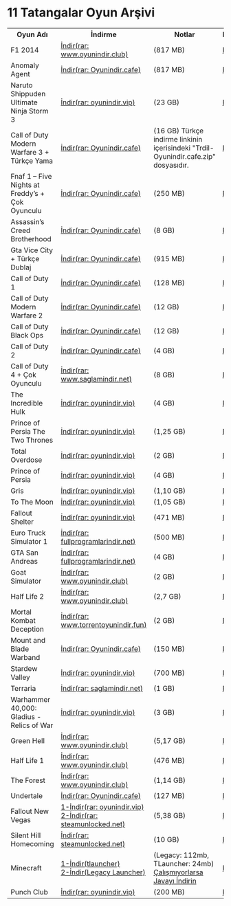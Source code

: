 # 11 Tatangalar Oyun Arşivi
<table>
  <tr>
    <th>Oyun Adı</th>
    <th>İndirme</th>
    <th>Notlar</th>
    <th>Resimler</th>
  </tr>
  <tr>
      <td>F1 2014</td>
      <td><a href="https://drive.google.com/file/d/1pp6EZeA-zEMPGBInseiqaHthAEJhZv5A/view">İndir(rar: www.oyunindir.club)</a></td>
      <td>(817 MB)</td>
      <td colspan="2"><a href="https://i0.wp.com/www.oyunindir.club/wp-content/uploads/2019/04/F1-2014.jpg?w=616&ssl=1">Resim</a>
    </td>
  </tr>
  <tr>
      <td>Anomaly Agent</td>
      <td><a href="https://drive.google.com/file/d/1A3sAmW24m9xTBTGHMfOMIHg0Kk-JtU1e/view">İndir(rar: Oyunindir.cafe)</a></td>
      <td>(817 MB)</td>
      <td colspan="2"><a href="https://oyunindir.cafe/wp-content/uploads/2024/02/Anomaly-Agent-Indir-jpg.webp">Resim</a>
    </td>
  </tr>
  <tr>
      <td>Naruto Shippuden Ultimate Ninja Storm 3</td>
      <td><a href="https://drive.google.com/file/d/1x1dPQUfovK7uNFZug9t2hrljzlEeInJS/view">İndir(rar: oyunindir.vip)</a></td>
      <td>(23 GB)</td>
      <td colspan="2"><a href="https://oyunindir.cafe/wp-content/uploads/2024/04/Naruto-Shippuden-Ultimate-Ninja-Storm-3-Full-Burst-HD-Indir.jpg">Resim</a>
    </td>
  </tr>
  <tr>
      <td>Call of Duty Modern Warfare 3 + Türkçe Yama</td>
      <td><a href="https://drive.google.com/drive/folders/1M_Eo7w1tIPbOnNc2m_k1pQNvruHzgofc">İndir(rar: Oyunindir.cafe)</a></td>
      <td>(16 GB) Türkçe indirme linkinin içerisindeki "Trdil-Oyunindir.cafe.zip" dosyasıdır.</td>
      <td colspan="2"><a href="https://oyunindir.cafe/wp-content/uploads/2024/04/Call-of-Duty-Modern-Warfare-3-Indir-1-jpg.webp">Resim</a>
    </td>
  </tr>
  <tr>
      <td>Fnaf 1 – Five Nights at Freddy’s + Çok Oyunculu</td>
      <td><a href="https://drive.google.com/file/d/1h43Suxc6FztWnlu0x_zNdNZxBO1Zvzs3/view">İndir(rar: Oyunindir.cafe)</a></td>
      <td>(250 MB)</td>
      <td colspan="2"><a href="https://oyunindir.cafe/wp-content/uploads/2024/04/Five-Nights-at-Freddys-Indir.webp">Resim</a>
    </td>
  </tr>
  <tr>
      <td>Assassin’s Creed Brotherhood</td>
      <td><a href="https://drive.google.com/drive/folders/1aIrTh9f-TX9Mhf-Lix5DYAqjXMvRv1-q">İndir(rar: Oyunindir.cafe)</a></td>
      <td>(8 GB)</td>
      <td colspan="2"><a href="https://oyunindir.cafe/wp-content/uploads/2024/09/Call-of-Duty-2003-Indir.jpg">Resim</a>
    </td>
  </tr>
  <tr>
      <td>Gta Vice City + Türkçe Dublaj</td>
      <td><a href="https://drive.google.com/file/d/1fUHhD2I0uGIsUBDr9JFICS-EigBtv30b/view">İndir(rar: Oyunindir.cafe)</a></td>
      <td>(915 MB)</td>
      <td colspan="2"><a href="https://oyunindir.cafe/wp-content/uploads/2024/04/Gta-Vice-City-turkce-dublaj-indir.jpg">Resim</a>
    </td>
  </tr>
  <tr>
      <td>Call of Duty 1</td>
      <td><a href="https://drive.google.com/drive/folders/1aIrTh9f-TX9Mhf-Lix5DYAqjXMvRv1-q">İndir(rar: Oyunindir.cafe)</a></td>
      <td>(128 MB)</td>
      <td colspan="2"><a href="https://oyunindir.cafe/wp-content/uploads/2024/09/Call-of-Duty-2003-Indir.jpg">Resim</a>
    </td>
  </tr>
  <tr>
      <td>Call of Duty Modern Warfare 2</td>
      <td><a href="https://drive.google.com/drive/folders/1XBEOCiUwiO6-EmO8BLzuzGxSXVTjfgZQ">İndir(rar: Oyunindir.cafe)</a></td>
      <td>(12 GB)</td>
      <td colspan="2"><a href="https://oyunindir.cafe/wp-content/uploads/2024/05/Call-of-Duty-Modern-Warfare-2-Indir.jpg">Resim</a>
    </td>
  </tr>
  <tr>
      <td>Call of Duty Black Ops</td>
      <td><a href="https://drive.google.com/drive/folders/1_lDpMtwd98BJlafaqPZaWg6kAeaFvBFe">İndir(rar: Oyunindir.cafe)</a></td>
      <td>(12 GB)</td>
      <td colspan="2"><a href="https://oyunindir.cafe/wp-content/uploads/2024/05/Call-of-Duty-Black-Ops-Indir.jpg">Resim</a>
    </td>
  </tr>
  <tr>
      <td>Call of Duty 2</td>
      <td><a href="https://drive.google.com/drive/folders/1beCqWT6eNHb7AbPJCiIeuoI_Y4dVhX0I">İndir(rar: Oyunindir.cafe)</a></td>
      <td>(4 GB)</td>
      <td colspan="2"><a href="https://oyunindir.cafe/wp-content/uploads/2024/05/Call-of-Duty-2-Indir.webp">Resim</a>
    </td>
  </tr>
  <tr>
      <td>Call of Duty 4 + Çok Oyunculu</td>
      <td><a href="https://drive.google.com/file/d/1-Vg5APYpy23I24avhGNU9iX2-U7vlTWr/view">İndir(rar: www.saglamindir.net)</a></td>
      <td>(8 GB)</td>
      <td colspan="2"><a href="https://saglamindir.net/wp-content/uploads/2016/10/Call-of-Duty-4-Modern-Warfare-Screenshots-2.jpg">Resim</a>
    </td>
  </tr>
  <tr>
      <td>The Incredible Hulk</td>
      <td><a href="https://disk.yandex.com.tr/d/T4thF5fx3t117g">İndir(rar: oyunindir.vip)</a></td>
      <td>(4 GB)</td>
      <td colspan="2"><a href="https://www.oyunindir.vip/wp-content/uploads/2019/11/The-Incredible-Hulk-full.jpg">Resim</a>
    </td>
  </tr>
  <tr>
      <td>Prince of Persia The Two Thrones</td>
      <td><a href="https://drive.google.com/file/d/11vVqLUaZtPjHQs0MRgGYsbderJXXgQdv/view">İndir(rar: oyunindir.vip)</a></td>
      <td>(1,25 GB)</td>
      <td colspan="2"><a href="https://www.oyunindir.vip/wp-content/uploads/2019/02/Prince-of-Persia-The-Two-Thrones-torrent-1024x820.jpg">Resim</a>
    </td>
  </tr>
  <tr>
      <td>Total Overdose</td>
      <td><a href="https://drive.google.com/file/d/1H7jjL9_Z0nsalCUnl4A4pEHj7JvTK1eo/view">İndir(rar: oyunindir.vip)</a></td>
      <td>(2 GB)</td>
      <td colspan="2"><a href="https://www.oyunindir.vip/wp-content/uploads/2019/07/Total-Overdose-3.jpg">Resim</a>
    </td>
  </tr>
  <tr>
      <td>Prince of Persia</td>
      <td><a href="https://drive.google.com/file/d/1c5QdH_-Bbp5zmC64RjzCB7vkCwFoh_FH/view">İndir(rar: oyunindir.vip)</a></td>
      <td>(4 GB)</td>
      <td colspan="2"><a href="https://www.oyunindir.vip/wp-content/uploads/2019/02/Prince-of-Persia-pc.jpg">Resim</a>
    </td>
  </tr>
  <tr>
      <td>Gris</td>
      <td><a href="https://drive.google.com/file/d/1sL4b9KQrtLOvr4gL1xsm5K-eZ_U46z-r/view">İndir(rar: oyunindir.vip)</a></td>
      <td>(1,10 GB)</td>
      <td colspan="2"><a href="https://www.oyunindir.vip/wp-content/uploads/2019/02/GRIS-pc-696x392.jpg">Resim</a>
    </td>
  </tr>
  <tr>
      <td>To The Moon</td>
      <td><a href="https://drive.google.com/file/d/1S0Riigcpro35JWv6mfZC7k-N9dmdXusQ/view">İndir(rar: oyunindir.vip)</a></td>
      <td>(1,05 GB)</td>
      <td colspan="2"><a href="https://www.oyunindir.vip/wp-content/uploads/2019/06/To-The-Moon-Full-T%C3%BCrk%C3%A7e.jpg">Resim</a>
    </td>
  </tr>
  <tr>
      <td>Fallout Shelter</td>
      <td><a href="https://drive.google.com/file/d/1u5YOtC0X8tW_7AhP_T62aBXvYqq25V37/view">İndir(rar: oyunindir.vip)</a></td>
      <td>(471 MB)</td>
      <td colspan="2"><a href="https://encrypted-tbn0.gstatic.com/images?q=tbn:ANd9GcQnAnOP4lpqOlTs0LWxtb1ALMU6afbTZ8KxdQ&s">Resim</a>
    </td>
  </tr>
  <tr>
      <td>Euro Truck Simulator 1</td>
      <td><a href="https://drive.google.com/file/d/1LDgM_u3J4cjeMOQyo329NFbu3rmp57_B/view">İndir(rar: fullprogramlarindir.net)</a></td>
      <td>(500 MB)</td>
      <td colspan="2"><a href="https://encrypted-tbn0.gstatic.com/images?q=tbn:ANd9GcQa5XxFBFYvl5Jm2UlnYzbsMjQ6ydl4QjorAQ&s">Resim</a>
    </td>
  </tr>
  <tr>
      <td>GTA San Andreas</td>
      <td><a href="https://drive.google.com/drive/folders/1mMlbLvtuEKZn-aBZ7Qq8FdB3NIipelHg">İndir(rar: fullprogramlarindir.net)</a></td>
      <td>(4 GB)</td>
      <td colspan="2"><a href="https://encrypted-tbn0.gstatic.com/images?q=tbn:ANd9GcRIdVlY-G86-XFbqkLVcziHm4TMAFM6wARmfA&s">Resim</a>
    </td>
  </tr>
  <tr>
    <td>Goat Simulator</td>
    <td><a href="https://drive.google.com/file/d/1n_iJio5FQdE2b3nGkG9-4nIWfIkUZAxZ/view">İndir(rar: www.oyunindir.club)</a></td>
    <td>(2 GB)</td>
    <td colspan="2"><a href="https://encrypted-tbn0.gstatic.com/images?q=tbn:ANd9GcQA8Zv-E-SMu2gSHVtRWuers7yUhmUXOSCV_A&s">Resim</a>
</td>
  </tr>
  <tr>
    <td>Half Life 2</td>
    <td><a href="https://drive.google.com/file/d/1Tm86CpcLqz9afENiL_f2_n2kR5FmO6BW/view">İndir(rar: www.oyunindir.club)</a></td>
    <td>(2,7 GB)</td>
    <td colspan="2"><a href="https://encrypted-tbn0.gstatic.com/images?q=tbn:ANd9GcQnn01YfpIqMpLJjj4-93x9GHsy2l88FKLKWQ&s">Resim</a>
</td>
  </tr>
  <tr>
    <td>Mortal Kombat Deception</td>
    <td><a href="https://drive.google.com/drive/folders/1T-J3OaKm6zaAVbHr1H6K7uR9nFaIzL1B">İndir(rar: www.torrentoyunindir.fun)</a></td>
    <td>(2 GB)</td>
    <td colspan="2"><a href="https://encrypted-tbn0.gstatic.com/images?q=tbn:ANd9GcS4Hu5WDAG2TEuqV0FVsUx-l3SuROpA0lIXyw&s">Resim</a>
</td>
  </tr>
  <tr>
    <td>Mount and Blade Warband</td>
    <td><a href="https://drive.google.com/file/d/1Inj9ss7AYbtaPhxJ5eE_7FRmK0AXq1rP/view">İndir(rar: Oyunindir.cafe)</a></td>
    <td>(150 MB)</td>
    <td colspan="2"><a href="https://encrypted-tbn0.gstatic.com/images?q=tbn:ANd9GcQ6QorAkGb7WcttQJbnRBM3fk8nQck4oJZ7vg&s">Resim</a>
</td>
  </tr>
  <tr>
    <td>Stardew Valley</td>
    <td><a href="https://drive.google.com/file/d/1O6jPXlo7kn5R3SrViw9irXN3iXtytWXQ/view">İndir(rar: oyunindir.vip)</a></td>
    <td>(700 MB)</td>
    <td colspan="2"><a href="https://encrypted-tbn0.gstatic.com/images?q=tbn:ANd9GcQ5feWqE5AslaB_EFFBWbP1MG4_EGmjP4KPuQ&s">Resim</a>
</td>
  </tr>
  <tr>
    <td>Terraria</td>
    <td><a href="https://drive.google.com/file/d/1j_xrfyQW4uWTNBBT9vgsuA13fgc0GnaE/view">İndir(rar: saglamindir.net)</a></td>
    <td>(1 GB)</td>
    <td colspan="2"><a href="https://encrypted-tbn0.gstatic.com/images?q=tbn:ANd9GcT7m-0bbHKURxi_DO-x3G25qFlJ8gwnBJftwQ&s">Resim</a>
</td>
  </tr>
  <tr>
    <td>Warhammer 40,000: Gladius - Relics of War</td>
    <td><a href="https://drive.google.com/file/d/1nU2Ttbj3OcVmGH3mCvQpCz_u2_XVGGwt/view">İndir(rar: oyunindir.vip)</a></td>
    <td>(3 GB)</td>
    <td colspan="2"><a href="https://encrypted-tbn0.gstatic.com/images?q=tbn:ANd9GcQRzW9IveAwIFNS4T-DuZEjWPmSwhU2tOj9bA&s">Resim</a>
</td>
  </tr>
  <tr>
    <td>Green Hell</td>
    <td><a href="https://drive.google.com/file/d/1h5epw6JGN6fiHOivXO_QfYgtOvhL6Uxf/view">İndir(rar: www.oyunindir.club)</a></td>
    <td>(5,17 GB)</td>
    <td colspan="2"><a href="https://encrypted-tbn0.gstatic.com/images?q=tbn:ANd9GcRj8u_XlJxCq8OCwJj9Rb8BGvyKBKbawHLTmg&s">Resim</a>
</td>
  </tr>
  <tr>
    <td>Half Life 1</td>
    <td><a href="https://drive.google.com/file/d/1bYe91y7Mw2m6BL-wv0QXhPBRL5Yr9hK4/view">İndir(rar: www.oyunindir.club)</a></td>
    <td>(476 MB)</td>
    <td colspan="2"><a href="https://encrypted-tbn0.gstatic.com/images?q=tbn:ANd9GcSEoUk24t5cfGoamBVh-LFf49xgxC_ZDJnDIQ&s">Resim</a>
</td>
  </tr>
  <tr>
    <td>The Forest</td>
    <td><a href="https://drive.google.com/file/d/1FVc4q8b90GiXUT7x8sbHI4tSDvAtWIKJ/view">İndir(rar: www.oyunindir.club)</a></td>
    <td>(1,14 GB)</td>
    <td colspan="2"><a href="https://encrypted-tbn0.gstatic.com/images?q=tbn:ANd9GcQ2R7iSUzQkFi9sZvwmLkYDixPMVM_qETJwXA&s">Resim</a>
</td>
  </tr>
  <tr>
    <td>Undertale</td>
    <td><a href="https://drive.google.com/file/d/1XTuWEpIoq9JxgNZ-iUIGyzzw3plixQDQ/view">İndir(rar: Oyunindir.cafe)</a></td>
    <td>(127 MB)</td>
    <td colspan="2">
      <a href="https://encrypted-tbn0.gstatic.com/images?q=tbn:ANd9GcSLOfW1MyeNmzfAgY-nMKy6wgaanjO2BhIpBw&s">Resim</a>
    </td>
  </tr>
  <tr>
    <td>Fallout New Vegas</td>
    <td><a href="https://drive.google.com/file/d/1eeUpMQGBkVXZ87KCghdICoYclQQqDMb-/view">1-İndir(rar: oyunindir.vip)</a> <br> 
      <a href="https://uploadhaven.com/download/08f5d1d8e063dab88718dda75395478f">2-İndir(rar: steamunlocked.net)</a></td>
    <td>(5,38 GB)</td>
    <td colspan="2"><a href="https://encrypted-tbn0.gstatic.com/images?q=tbn:ANd9GcTu4lvN11ryzgZ0RMcoq6GWyCtUuX4bcykyxg&s">Resim</a>
</td>
  </tr>
  <tr>
    <td>Silent Hill Homecoming</td>
    <td><a href="https://uploadhaven.com/download/4a4007291b362120218d837d7f2393c0">İndir(rar: steamunlocked.net)</a></td>
    <td>(10 GB)</td>
    <td colspan="2"><a href="https://encrypted-tbn0.gstatic.com/images?q=tbn:ANd9GcR3P26ikJCCImLuASL4uvhgWl5uHovxPhcu3A&s">Resim</a>
</td>
  </tr>
  <tr>
    <td>Minecraft</td>
    <td><a href="https://drive.google.com/file/d/11wiK9ZS408IoXgTbaxa9pNa2-_r0svGO/view?usp=sharing">1-İndir(tlauncher)</a> <br>
      <a href="https://extremelauncher.net/_cdn/LegacyExtremeLauncher.exe">2-İndir(Legacy Launcher)</a></td>
    <td>(Legacy: 112mb, TLauncher: 24mb) <a href="https://download.oracle.com/java/23/latest/jdk-23_windows-x64_bin.zip">Çalışmıyorlarsa Javayı İndirin</a></td>
    <td>
      <a href="https://www.bilisimschool.com/wp-content/uploads/2024/02/maxresdefault-1.jpg">Resim</a>
    </td>
  </tr>
  <tr>
    <td>Punch Club</td>
    <td><a href="https://drive.google.com/file/d/1lsEvoCqISpv8FIhTnMRYWTLHAALOMTCK/view">İndir(rar: oyunindir.vip)</a></td>
    <td>(200 MB)</td>
    <td colspan="2"><a href="https://www.oyunindir.vip/wp-content/uploads/2019/03/Punch-Club-Deluxe-4.jpg">Resim</a></td>
  </tr>
</table>
